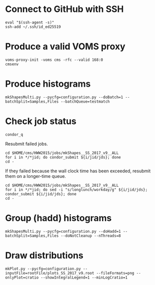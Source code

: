 # Connect to GitHub with SSH

    eval "$(ssh-agent -s)"
    ssh-add ~/.ssh/id_ed25519

# Produce a valid VOMS proxy

    voms-proxy-init -voms cms -rfc --valid 168:0
    cmsenv

# Produce histograms

    mkShapesMulti.py --pycfg=configuration.py --doBatch=1 --batchSplit=Samples,Files --batchQueue=testmatch

# Check job status

    condor_q

Resubmit failed jobs.

    cd $HOME/cms/HWW2015/jobs/mkShapes__SS_2017_v9__ALL
    for i in */*jid; do condor_submit ${i/jid/jds}; done
    cd -

If they failed because the wall clock time has been exceeded, resubmit them on a longer-time queue.

    cd $HOME/cms/HWW2015/jobs/mkShapes__SS_2017_v9__ALL
    for i in */*jid; do sed -i "s/longlunch/workday/g" ${i/jid/jds}; condor_submit ${i/jid/jds}; done
    cd -

# Group (hadd) histograms

    mkShapesMulti.py --pycfg=configuration.py --doHadd=1 --batchSplit=Samples,Files --doNotCleanup --nThreads=8

# Draw distributions

    mkPlot.py --pycfg=configuration.py --inputFile=rootFile/plots_SS_2017_v9.root --fileFormats=png --onlyPlot=cratio --showIntegralLegend=1 --minLogCratio=1

